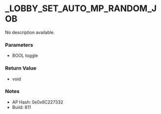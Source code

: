 # _LOBBY_SET_AUTO_MP_RANDOM_JOB

No description available.

### Parameters
* BOOL toggle

### Return Value
* void

### Notes
* AP Hash: 0x0x8C227332
* Build: 811

